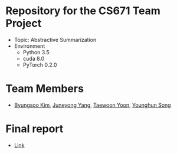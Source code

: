 # Repository for the CS671 Team Project
- Topic: Abstractive Summarization
- Environment
	- Python 3.5
	- cuda 8.0
	- PyTorch 0.2.0

# Team Members
- [Byungsoo Kim](https://github.com/RUOK90), [Juneyong Yang](https://github.com/laoconeth), [Taewoon Yoon](https://github.com/Riveryoon), [Younghun Song](https://github.com/yhs-968)

# Final report
- [Link](https://github.com/yhs-968/cs671project/blob/master/final%20writeup.pdf)

